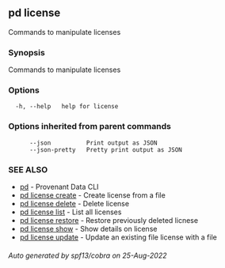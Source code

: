 ## pd license

Commands to manipulate licenses

### Synopsis

Commands to manipulate licenses

### Options

```
  -h, --help   help for license
```

### Options inherited from parent commands

```
      --json          Print output as JSON
      --json-pretty   Pretty print output as JSON
```

### SEE ALSO

* [pd](/docs/commands/pd.html)	 - Provenant Data CLI
* [pd license create](/docs/commands/pd_license_create.html)	 - Create license from a file
* [pd license delete](/docs/commands/pd_license_delete.html)	 - Delete license <name>
* [pd license list](/docs/commands/pd_license_list.html)	 - List all licenses
* [pd license restore](/docs/commands/pd_license_restore.html)	 - Restore previously deleted licnese <name>
* [pd license show](/docs/commands/pd_license_show.html)	 - Show details on license <name>
* [pd license update](/docs/commands/pd_license_update.html)	 - Update an existing file license with a file

###### Auto generated by spf13/cobra on 25-Aug-2022

